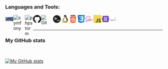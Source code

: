 ### Languages and Tools:


<img align="left" alt="php" width="26px" src="https://raw.githubusercontent.com/devicons/devicon/2ae2a900d2f041da66e950e4d48052658d850630/icons/php/php-original.svg" />
<img align="left" alt="symfony" width="26px" src="https://cdn.jsdelivr.net/gh/devicons/devicon/icons/symfony/symfony-original.svg" style="padding-right:11px;"/>
<img align="left" alt="phpstorm" width="26px" src="https://upload.wikimedia.org/wikipedia/commons/thumb/d/d2/PhpStorm_Icon.png/600px-PhpStorm_Icon.png" />
<img align="left" alt="GitHub" width="26px" src="https://raw.githubusercontent.com/github/explore/78df643247d429f6cc873026c0622819ad797942/topics/github/github.png" />
<img align="left" alt="Git" width="26px" src="https://cdn.jsdelivr.net/gh/devicons/devicon/icons/git/git-original.svg" style="padding-right:11px;"/>
<img align="left" alt="Terminal" width="26px" src="https://raw.githubusercontent.com/github/explore/80688e429a7d4ef2fca1e82350fe8e3517d3494d/topics/terminal/terminal.png" />
<img align="left" alt="linux" width="26px" src="https://raw.githubusercontent.com/devicons/devicon/2ae2a900d2f041da66e950e4d48052658d850630/icons/linux/linux-original.svg" />
<img align="left" alt="HTML5" width="26px" src="https://raw.githubusercontent.com/github/explore/80688e429a7d4ef2fca1e82350fe8e3517d3494d/topics/html/html.png" />
<img align="left" alt="HTML5" width="26px" src="https://raw.githubusercontent.com/devicons/devicon/2ae2a900d2f041da66e950e4d48052658d850630/icons/css3/css3-original.svg" />
<img align="left" alt="Sass" width="26px" src="https://raw.githubusercontent.com/github/explore/80688e429a7d4ef2fca1e82350fe8e3517d3494d/topics/sass/sass.png" />
<img align="left" alt="JavaScript" width="26px" src="https://raw.githubusercontent.com/github/explore/80688e429a7d4ef2fca1e82350fe8e3517d3494d/topics/javascript/javascript.png" />

<img align="left" alt="bootstrap" width="26px" src="https://raw.githubusercontent.com/devicons/devicon/2ae2a900d2f041da66e950e4d48052658d850630/icons/bootstrap/bootstrap-plain.svg" />
<img align="left" alt="MySQL" width="26px" src="https://raw.githubusercontent.com/github/explore/80688e429a7d4ef2fca1e82350fe8e3517d3494d/topics/mysql/mysql.png" />


<br/>
<br/>

---
### My GitHub stats
<br/>

[![My GitHub stats](https://github-readme-stats.vercel.app/api?username=ahassaine-dev&show_icons=true&theme=tokyonight)](https://github.com/anuraghazra/github-readme-stats)

